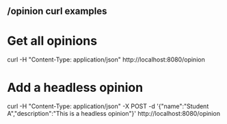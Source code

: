 ## /opinion curl examples ## 

# Get all opinions #
curl -H "Content-Type: application/json" http://localhost:8080/opinion

# Add a headless opinion #
curl -H "Content-Type: application/json" -X POST -d '{"name":"Student A","description":"This is a headless opinion"}' http://localhost:8080/opinion
